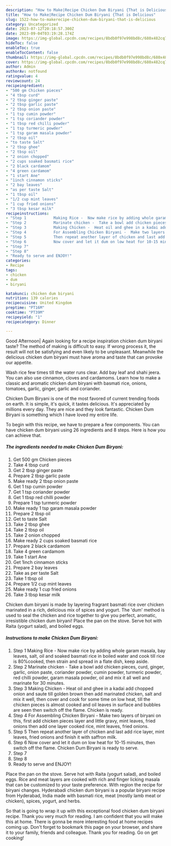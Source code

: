 ```yaml
---
description: "How to Make|Recipe Chicken Dum Biryani {That is Delicious"
title: "How to Make|Recipe Chicken Dum Biryani {That is Delicious"
slug: 1522-how-to-makerecipe-chicken-dum-biryani-that-is-delicious
category: Uncategorized
date: 2023-07-12T20:18:57.300Z
date: 2023-09-04T03:19:28.174Z
image: https://img-global.cpcdn.com/recipes/8bdb0f97e998bd8c/680x482cq70/chicken-dum-biryani-recipe-main-photo.jpg
hideToc: false
enableToc: true
enableTocContent: false
thumbnail: https://img-global.cpcdn.com/recipes/8bdb0f97e998bd8c/680x482cq70/chicken-dum-biryani-recipe-main-photo.jpg
cover: https://img-global.cpcdn.com/recipes/8bdb0f97e998bd8c/680x482cq70/chicken-dum-biryani-recipe-main-photo.jpg
author: Admin
authorAv: notfound
ratingvalue: 4
reviewcount: 24
recipeingredient:
- "500 gm Chicken pieces"
- "4 tbsp curd"
- "2 tbsp ginger paste"
- "2 tbsp garlic paste"
- "2 tbsp onion paste"
- "1 tsp cumin powder"
- "1 tsp coriander powder"
- "1 tbsp red chilli powder"
- "1 tsp turmeric powder"
- "1 tsp garam masala powder"
- "2 tbsp oil"
- "to taste Salt"
- "2 tbsp ghee"
- "2 tbsp oil"
- "2 onion chopped"
- "2 cups soaked basmati rice"
- "2 black cardamom"
- "4 green cardamom"
- "1 start Ane"
- "1inch cinnamon sticks"
- "2 bay leaves"
- "as per taste Salt"
- "1 tbsp oil"
- "1/2 cup mint leaves"
- "1 cup fried onions"
- "3 tbsp kesar milk"
recipeinstructions:
- "Step 1            Making Rice -  Now make rice by adding whole garam masala, bay leaves, salt, oil and soaked basmati rice in boiled water and cook till rice is 80%cooked, then strain and spread in a flate dish, keep aside."
- "Step 2            Marinate chicken -  Take a bowl add chicken pieces, curd, ginger, garlic, onion paste, coriander powder, cumin powder, turmeric powder, red chilli powder, garam masala powder, oil and mix it all well and marinate for 30 minutes."
- "Step 3            Making Chicken -  Heat oil and ghee in a kadai add chopped onion and saute till golden brown then add marinated chicken, salt and mix it well, then cover and cook for some time on low heat, till the chicken pieces is almost cooked and oil leaves in surface and bubbles are seen then switch off the flame. Chicken is ready."
- "Step 4            For Assembling Chicken Biryani -  Make two layers of biryani on this, first add chicken pieces layer and little gravy, mint leaves, fried onions then add one layer cooked rice, mint leaves, fried onions."
- "Step 5            Then repeat another layer of chicken and last add rice layer, mint leaves, fried onions and finish it with saffron milk."
- "Step 6            Now cover and let it dum on low heat for 10-15 minutes, then switch off the flame. Chicken Dum Biryani is ready to serve."
- "Step 7"
- "Step 8"
- "Ready to serve and ENJOY!"
categories:
- Recipe
tags:
- chicken
- dum
- biryani

katakunci: chicken dum biryani 
nutrition: 139 calories
recipecuisine: United Kingdom
preptime: "PT16M"
cooktime: "PT39M"
recipeyield: "1"
recipecategory: Dinner

---
```



Good Afternoon| Again looking for a recipe inspiration chicken dum biryani taste? The method of making is difficult to easy. If wrong process it, the result will not be satisfying and even likely to be unpleasant. Meanwhile the delicious chicken dum biryani must have aroma and taste that can provoke our appetite.





Wash rice few times till the water runs clear. Add bay leaf and shahi jeera. You can also use cinnamon, cloves and cardamoms. Learn how to make a classic and aromatic chicken dum biryani with basmati rice, onions, tomatoes, garlic, ginger, garlic and coriander.

Chicken Dum Biryani is one of the most favored of current trending foods on earth. It is simple, it's quick, it tastes delicious. It's appreciated by millions every day. They are nice and they look fantastic. Chicken Dum Biryani is something which I have loved my entire life.


To begin with this recipe, we have to prepare a few components. You can have chicken dum biryani using 26 ingredients and 8 steps. Here is how you can achieve that.

<!--inarticleads1-->

##### The ingredients needed to make Chicken Dum Biryani:

1. Get 500 gm Chicken pieces
1. Take 4 tbsp curd
1. Get 2 tbsp ginger paste
1. Prepare 2 tbsp garlic paste
1. Make ready 2 tbsp onion paste
1. Get 1 tsp cumin powder
1. Get 1 tsp coriander powder
1. Get 1 tbsp red chilli powder
1. Prepare 1 tsp turmeric powder
1. Make ready 1 tsp garam masala powder
1. Prepare 2 tbsp oil
1. Get to taste Salt
1. Take 2 tbsp ghee
1. Take 2 tbsp oil
1. Take 2 onion chopped
1. Make ready 2 cups soaked basmati rice
1. Prepare 2 black cardamom
1. Take 4 green cardamom
1. Take 1 start Ane
1. Get 1inch cinnamon sticks
1. Prepare 2 bay leaves
1. Take as per taste Salt
1. Take 1 tbsp oil
1. Prepare 1/2 cup mint leaves
1. Make ready 1 cup fried onions
1. Take 3 tbsp kesar milk


Chicken dum biryani is made by layering fragrant basmati rice over chicken marinated in a rich, delicious mix of spices and yogurt. The &#39;dum&#39; method is used to seal the chicken and rice together to give you perfect, aromatic, irresistible chicken dum biryani! Place the pan on the stove. Serve hot with Raita (yogurt salad), and boiled eggs. 

<!--inarticleads2-->

##### Instructions to make Chicken Dum Biryani:

1. Step 1            Making Rice -  Now make rice by adding whole garam masala, bay leaves, salt, oil and soaked basmati rice in boiled water and cook till rice is 80%cooked, then strain and spread in a flate dish, keep aside.
1. Step 2            Marinate chicken -  Take a bowl add chicken pieces, curd, ginger, garlic, onion paste, coriander powder, cumin powder, turmeric powder, red chilli powder, garam masala powder, oil and mix it all well and marinate for 30 minutes.
1. Step 3            Making Chicken -  Heat oil and ghee in a kadai add chopped onion and saute till golden brown then add marinated chicken, salt and mix it well, then cover and cook for some time on low heat, till the chicken pieces is almost cooked and oil leaves in surface and bubbles are seen then switch off the flame. Chicken is ready.
1. Step 4            For Assembling Chicken Biryani -  Make two layers of biryani on this, first add chicken pieces layer and little gravy, mint leaves, fried onions then add one layer cooked rice, mint leaves, fried onions.
1. Step 5            Then repeat another layer of chicken and last add rice layer, mint leaves, fried onions and finish it with saffron milk.
1. Step 6            Now cover and let it dum on low heat for 10-15 minutes, then switch off the flame. Chicken Dum Biryani is ready to serve.
1. Step 7
1. Step 8
1. Ready to serve and ENJOY!

Place the pan on the stove. Serve hot with Raita (yogurt salad), and boiled eggs. Rice and meat layers are cooked with rich and finger licking masala that can be customized to your taste preference. With region the recipe for biryani changes. Hyderabadi chicken dum biryani is a popular biryani recipe from Hyderabad, India made with basmati rice, meat (mostly lamb meat or chicken), spices, yogurt, and herbs. 

So that is going to wrap it up with this exceptional food chicken dum biryani recipe. Thank you very much for reading. I am confident that you will make this at home. There is gonna be more interesting food at home recipes coming up. Don't forget to bookmark this page on your browser, and share it to your family, friends and colleague. Thank you for reading. Go on get cooking!
